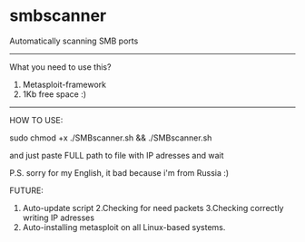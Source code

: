 # smbscanner
Automatically scanning SMB ports 

****************************************************************************************


What you need to use this?

1. Metasploit-framework
2. 1Kb free space :)

****************************************************************************************

HOW TO USE:

sudo chmod +x ./SMBscanner.sh && ./SMBscanner.sh

and just paste FULL path to file with IP adresses and wait 

P.S. sorry for my English, it bad because i'm from Russia :)

FUTURE:

1. Auto-update script
2.Checking for need packets
3.Checking correctly writing IP adresses
4. Auto-installing metasploit on all Linux-based systems.
